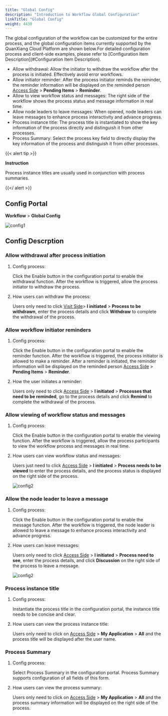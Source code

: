 ```yaml
---
title: "Global Config"
description: "Introduction to Workflow Global Configuration"
linkTitle: "Global Config"
weight: 4430
---
```


The global configuration of the workflow can be customized for the entire process, and the global configuration items currently supported by the QuanXiang Cloud Platform are shown below.For detailed configuration process and client-side examples, please refer to [Configuration Item Description](#Configuration Item Description).

- Allow withdrawal: Allow the initiator to withdraw the workflow after the process is initiated. Effectively avoid error workflows.
- Allow initiator reminder: After the process initiator reminds the reminder, the reminder information will be displayed on the reminded person [Access Side](https://home.quanxiang.dev) > **Pending Items** > **Reminder**.
- Allow to view workflow status and messages: The right side of the workflow shows the process status and message information in real time.
- Allow node leaders to leave messages: When opened, node leaders can leave messages to enhance process interactivity and advance progress.
- Process instance title: The process title is instantiated to show the key information of the process directly and distinguish it from other processes.
- Process Summary: Select the process key field to directly display the key information of the process and distinguish it from other processes.

{{< alert tip >}}

**Instruction**

Process instance titles are usually used in conjunction with process summaries.

{{</ alert >}}

## Config Portal

**Workflow** > **Global Config**

![config1](/images/manual/workflow/config1.png)

## Config Descrption

### Allow withdrawal after process initiation

1. Config process:

   Click the Enable button in the configuration portal to enable the withdrawal function. After the workflow is triggered, allow the process initiator to withdraw the process.

2. How users can withdraw the process:

   Users only need to click [Visit Side](https://home.quanxiang.dev)> **I initiated** > **Process to be withdrawn**, enter the process details and click **Withdraw** to complete the withdrawal of the process.



### Allow workflow initiator reminders

1. Config process:

   Click the Enable button in the configuration portal to enable the reminder function. After the workflow is triggered, the process initiator is allowed to make a reminder. After a reminder is initiated, the reminder information will be displayed on the reminded person [Access Side](https://home.quanxiang.dev) > **Pending Items** > **Reminder**.

2. How the user initiates a reminder:

   Users only need to click [Access Side](https://home.quanxiang.dev) > **I initiated** > **Processes that need to be reminded**, go to the process details and click **Remind** to complete the withdrawal of the process.



### Allow viewing of workflow status and messages

1. Config process:

   Click the Enable button in the configuration portal to enable the viewing function. After the workflow is triggered, allow the process participants to view the workflow process and messages in real time.

2. How users can view workflow status and messages:

   Users just need to click [Access Side](https://home.quanxiang.dev) > **I initiated** > **Process needs to be viewed** to enter the process details, and the process status is displayed on the right side of the process.

   ![config2](/images/manual/workflow/config2.png)

### Allow the node leader to leave a message

1. Config process:

   Click the Enable button in the configuration portal to enable the message function. After the workflow is triggered, the node leader is allowed to leave a message to enhance process interactivity and advance progress.

2. How users can leave messages:

   Users only need to click [Access Side](https://home.quanxiang.dev) > **I initiated** > **Process need to see**, enter the process details, and click **Discussion** on the right side of the process to leave a message.

   ![config2](/images/manual/workflow/config2.png)

### Process instance title

1. Config process:

   Instantiate the process title in the configuration portal, the instance title needs to be concise and clear.

2. How users can view the process instance title:

   Users only need to click on [Access Side](https://home.quanxiang.dev) > **My Application** > **All** and the process title will be displayed after the user name.

### Process Summary

1. Config process:

   Select Process Summary in the configuration portal. Process Summary supports configuration of all fields of this form.

2. How users can view the process summary:

   Users only need to click on [Access Side](https://home.quanxiang.dev) > **My Application** > **All** and the process summary information will be displayed on the right side of the process.

